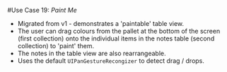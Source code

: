 #Use Case 19: _Paint Me_

- Migrated from v1 - demonstrates a 'paintable' table view.
- The user can drag colours from the pallet at the bottom of the screen (first collection) onto the individual items in the notes table (second collection) to 'paint' them.
- The notes in the table view are also rearrangeable.
- Uses the default `UIPanGestureRecongizer` to detect drag / drops.
